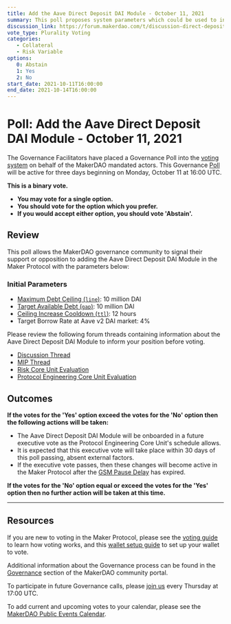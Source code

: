 ```yaml
---
title: Add the Aave Direct Deposit DAI Module - October 11, 2021
summary: This poll proposes system parameters which could be used to initialize the Aave Direct Deposit DAI Module.
discussion_link: https://forum.makerdao.com/t/discussion-direct-deposit-dai-module-d3m/7357
vote_type: Plurality Voting
categories:
   - Collateral
   - Risk Variable
options:
   0: Abstain
   1: Yes
   2: No
start_date: 2021-10-11T16:00:00
end_date: 2021-10-14T16:00:00
---
```

# Poll: Add the Aave Direct Deposit DAI Module - October 11, 2021

The Governance Facilitators have placed a Governance Poll into the [voting system](https://vote.makerdao.com/polling) on behalf of the MakerDAO mandated actors. This Governance [Poll](https://community-development.makerdao.com/en/learn/governance/on-chain-gov) will be active for three days beginning on Monday, October 11 at 16:00 UTC.

**This is a binary vote.** 
- **You may vote for a single option.** 
- **You should vote for the option which you prefer.**
- **If you would accept either option, you should vote 'Abstain'.**

## Review

This poll allows the MakerDAO governance community to signal their support or opposition to adding the Aave Direct Deposit DAI Module in the Maker Protocol with the parameters below:

### Initial Parameters

* [Maximum Debt Ceiling (`line`)](https://makerdao.world/en/learn/governance/module-dciam): 10 million DAI
* [Target Available Debt (`gap`)](https://makerdao.world/en/learn/governance/module-dciam): 10 million DAI
* [Ceiling Increase Cooldown (`ttl`)](https://makerdao.world/en/learn/governance/module-dciam): 12 hours
* Target Borrow Rate at Aave v2 DAI market: 4%


Please review the following forum threads containing information about the Aave Direct Deposit DAI Module to inform your position before voting.
* [Discussion Thread](https://forum.makerdao.com/t/discussion-direct-deposit-dai-module-d3m/7357/31)
* [MIP Thread](https://forum.makerdao.com/t/mip50-direct-deposit-module/7356/8)
* [Risk Core Unit Evaluation](https://forum.makerdao.com/t/discussion-direct-deposit-dai-module-d3m/7357/31)
* [Protocol Engineering Core Unit Evaluation](https://forum.makerdao.com/t/direct-aavev2-dai-direct-deposit-module-technical-assessment/10751)

## Outcomes

**If the votes for the 'Yes' option exceed the votes for the 'No' option then the following actions will be taken:**
* The Aave Direct Deposit DAI Module will be onboarded in a future executive vote as the Protocol Engineering Core Unit's schedule allows. 
* It is expected that this executive vote will take place within 30 days of this poll passing, absent external factors.
* If the executive vote passes, then these changes will become active in the Maker Protocol after the [GSM Pause Delay](https://community-development.makerdao.com/en/learn/governance/param-gsm-pause-delay) has expired.

**If the votes for the 'No' option equal or exceed the votes for the 'Yes' option then no further action will be taken at this time.**

---

## Resources

If you are new to voting in the Maker Protocol, please see the [voting guide](https://community-development.makerdao.com/en/learn/governance/how-voting-works/) to learn how voting works, and this [wallet setup guide](https://community-development.makerdao.com/en/learn/governance/voting-setup/) to set up your wallet to vote.

Additional information about the Governance process can be found in the [Governance](https://community-development.makerdao.com/en/learn/governance) section of the MakerDAO community portal.

To participate in future Governance calls, please [join us](https://github.com/makerdao/community/tree/master/governance/governance-and-risk-meetings) every Thursday at 17:00 UTC.

To add current and upcoming votes to your calendar, please see the [MakerDAO Public Events Calendar](https://calendar.google.com/calendar/embed?src=makerdao.com_3efhm2ghipksegl009ktniomdk%40group.calendar.google.com&ctz=UTC&mode=week&showCalendars=0&showPrint=0).
